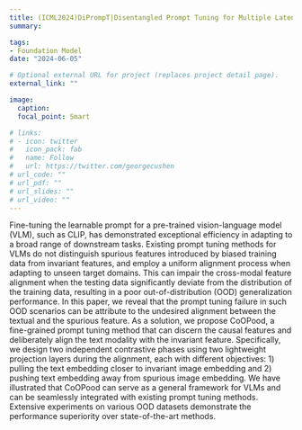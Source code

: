 ```yaml
---
title: (ICML2024)DiPrompT|Disentangled Prompt Tuning for Multiple Latent Domain Generalization in Federated Learning
summary: 

tags:
- Foundation Model
date: "2024-06-05"

# Optional external URL for project (replaces project detail page).
external_link: ""

image:
  caption: 
  focal_point: Smart

# links:
# - icon: twitter
#   icon_pack: fab
#   name: Follow
#   url: https://twitter.com/georgecushen
# url_code: ""
# url_pdf: ""
# url_slides: ""
# url_video: ""
---
```



Fine-tuning the learnable prompt for a pre-trained vision-language model (VLM), such as CLIP, has demonstrated exceptional efficiency in adapting to a broad range of downstream tasks. Existing prompt tuning methods for VLMs do not distinguish spurious features introduced by biased training data from invariant features, and employ a uniform alignment process when adapting to unseen target domains. This can impair the cross-modal feature alignment when the testing data significantly deviate from the distribution of the training data, resulting in a poor out-of-distribution (OOD) generalization performance. In this paper, we reveal that the prompt tuning failure in such OOD scenarios can be attribute to the undesired alignment between the textual and the spurious feature. As a solution, we propose CoOPood, a fine-grained prompt tuning method that can discern the causal features and deliberately align the text modality with the invariant feature. Specifically, we design two independent contrastive phases using two lightweight projection layers during the alignment, each with different objectives: 1) pulling the text embedding closer to invariant image embedding and 2) pushing text embedding away from spurious image embedding. We have illustrated that CoOPood can serve as a general framework for VLMs and can be seamlessly integrated with existing prompt tuning methods. Extensive experiments on various OOD datasets demonstrate the performance superiority over state-of-the-art methods.
